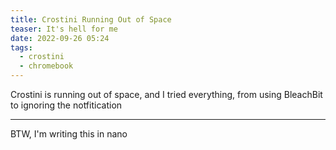 ```yaml
---
title: Crostini Running Out of Space
teaser: It's hell for me
date: 2022-09-26 05:24
tags:
  - crostini
  - chromebook
---
```

Crostini is running out of space, and I tried everything, from using BleachBit to ignoring the notfitication

---

BTW, I'm writing this in nano
